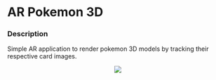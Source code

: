 # AR Pokemon 3D
### Description
Simple AR application to render pokemon 3D models by tracking their respective card images.

<div align="center">
  <img src="pokemon3D.gif">
</div>
